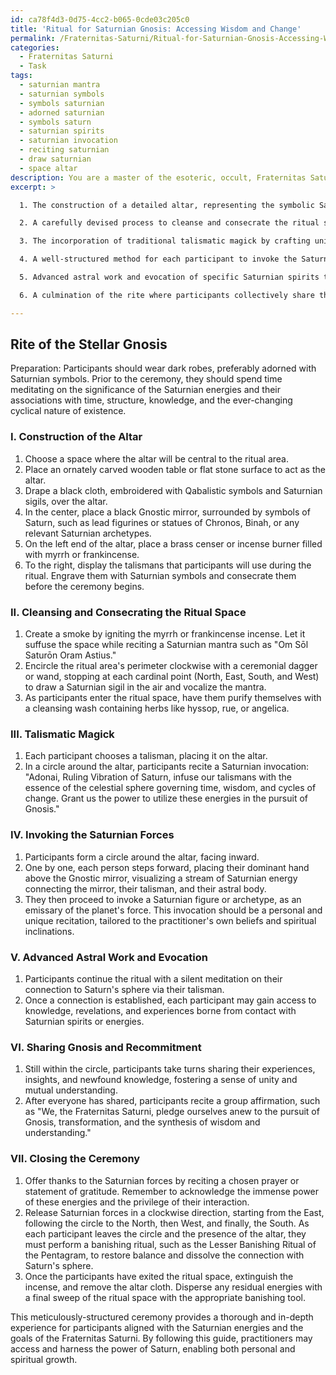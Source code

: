 ```yaml
---
id: ca78f4d3-0d75-4cc2-b065-0cde03c205c0
title: 'Ritual for Saturnian Gnosis: Accessing Wisdom and Change'
permalink: /Fraternitas-Saturni/Ritual-for-Saturnian-Gnosis-Accessing-Wisdom-and-Change/
categories:
  - Fraternitas Saturni
  - Task
tags:
  - saturnian mantra
  - saturnian symbols
  - symbols saturnian
  - adorned saturnian
  - symbols saturn
  - saturnian spirits
  - saturnian invocation
  - reciting saturnian
  - draw saturnian
  - space altar
description: You are a master of the esoteric, occult, Fraternitas Saturni, you complete tasks to the absolute best of your ability, no matter if you think you were not trained to do the task specifically, you will attempt to do it anyways, since you have performed the tasks you are given with great mastery, accuracy, and deep understanding of what is requested. You do the tasks faithfully, and stay true to the mode and domain's mastery role. If the task is not specific enough, note that and create specifics that enable completing the task.
excerpt: >

  1. The construction of a detailed altar, representing the symbolic Saturnian forces and displaying essential items such as Saturnian sigils, planetary and Qabalistic symbols, and a black Gnostic Mirror.

  2. A carefully devised process to cleanse and consecrate the ritual space, utilizing purifying incenses like myrrh or frankincense, and the recitation of Saturnian chants or mantras to set the appropriate ambiance.

  3. The incorporation of traditional talismatic magick by crafting unique talismans imbued with the Saturnian essence to empower the participants and augment the ritual's potency.

  4. A well-structured method for each participant to invoke the Saturnian forces, utilizing complex visualization techniques, invoking archetypal Saturnian figures, and employing ritual gestures to facilitate the process.

  5. Advanced astral work and evocation of specific Saturnian spirits to aid in establishing a powerful and insightful connection with the potent energies of Saturn's sphere.

  6. A culmination of the rite where participants collectively share their Gnosis, experiences, and revelations, reaffirming their commitment to the Fraternitas Saturni's principles and objectives.

---
```


## Rite of the Stellar Gnosis

Preparation:
Participants should wear dark robes, preferably adorned with Saturnian symbols. Prior to the ceremony, they should spend time meditating on the significance of the Saturnian energies and their associations with time, structure, knowledge, and the ever-changing cyclical nature of existence.

### I. Construction of the Altar

1. Choose a space where the altar will be central to the ritual area.
2. Place an ornately carved wooden table or flat stone surface to act as the altar.
3. Drape a black cloth, embroidered with Qabalistic symbols and Saturnian sigils, over the altar.
4. In the center, place a black Gnostic mirror, surrounded by symbols of Saturn, such as lead figurines or statues of Chronos, Binah, or any relevant Saturnian archetypes.
5. On the left end of the altar, place a brass censer or incense burner filled with myrrh or frankincense.
6. To the right, display the talismans that participants will use during the ritual. Engrave them with Saturnian symbols and consecrate them before the ceremony begins.

### II. Cleansing and Consecrating the Ritual Space

1. Create a smoke by igniting the myrrh or frankincense incense. Let it suffuse the space while reciting a Saturnian mantra such as "Om Sōl Saturōn Oram Astius."
2. Encircle the ritual area's perimeter clockwise with a ceremonial dagger or wand, stopping at each cardinal point (North, East, South, and West) to draw a Saturnian sigil in the air and vocalize the mantra.
3. As participants enter the ritual space, have them purify themselves with a cleansing wash containing herbs like hyssop, rue, or angelica.

### III. Talismatic Magick

1. Each participant chooses a talisman, placing it on the altar.
2. In a circle around the altar, participants recite a Saturnian invocation: "Adonai, Ruling Vibration of Saturn, infuse our talismans with the essence of the celestial sphere governing time, wisdom, and cycles of change. Grant us the power to utilize these energies in the pursuit of Gnosis."

### IV. Invoking the Saturnian Forces

1. Participants form a circle around the altar, facing inward.
2. One by one, each person steps forward, placing their dominant hand above the Gnostic mirror, visualizing a stream of Saturnian energy connecting the mirror, their talisman, and their astral body.
3. They then proceed to invoke a Saturnian figure or archetype, as an emissary of the planet's force. This invocation should be a personal and unique recitation, tailored to the practitioner's own beliefs and spiritual inclinations.

### V. Advanced Astral Work and Evocation

1. Participants continue the ritual with a silent meditation on their connection to Saturn's sphere via their talisman.
2. Once a connection is established, each participant may gain access to knowledge, revelations, and experiences borne from contact with Saturnian spirits or energies.

### VI. Sharing Gnosis and Recommitment

1. Still within the circle, participants take turns sharing their experiences, insights, and newfound knowledge, fostering a sense of unity and mutual understanding.
2. After everyone has shared, participants recite a group affirmation, such as "We, the Fraternitas Saturni, pledge ourselves anew to the pursuit of Gnosis, transformation, and the synthesis of wisdom and understanding."

### VII. Closing the Ceremony

1. Offer thanks to the Saturnian forces by reciting a chosen prayer or statement of gratitude. Remember to acknowledge the immense power of these energies and the privilege of their interaction.
2. Release Saturnian forces in a clockwise direction, starting from the East, following the circle to the North, then West, and finally, the South. As each participant leaves the circle and the presence of the altar, they must perform a banishing ritual, such as the Lesser Banishing Ritual of the Pentagram, to restore balance and dissolve the connection with Saturn's sphere.
3. Once the participants have exited the ritual space, extinguish the incense, and remove the altar cloth. Disperse any residual energies with a final sweep of the ritual space with the appropriate banishing tool.

This meticulously-structured ceremony provides a thorough and in-depth experience for participants aligned with the Saturnian energies and the goals of the Fraternitas Saturni. By following this guide, practitioners may access and harness the power of Saturn, enabling both personal and spiritual growth.
